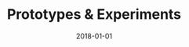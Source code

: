 ---
title: Prototypes & Experiments
uid: prototypes_esperiments
date: 2018-01-01
img: img/hexasphere.png
img_alt: hexasphere
description: I love experimenting with new technologies or game ideas in my spare time. I've made several game prototypes and technical demos over the last years, mainly in Unity but sometimes giving other technologies a change (e.g. Unreal Engine, OpenGL). Check out my <a target="_blank" href="https://oddlord.itch.io">Itch.io</a> and <a target="_blank" href="https://github.com/oddlord">GitHub</a> pages to explore some of the stuff I've made.
project_dates: Jan 2018 - Current
technologies: [Unity, Unreal Engine]
---